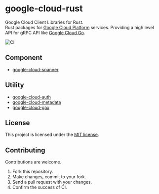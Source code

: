 # google-cloud-rust
Google Cloud Client Libraries for Rust.  
Rust packages for [Google Cloud Platform](https://cloud.google.com/) services.
Providing a high level API for gRPC API like [Google Cloud Go](https://github.com/googleapis/google-cloud-go).

![CI](https://github.com/yoshidan/google-cloud-rust/workflows/CI/badge.svg?branch=main)

## Component 

* [google-cloud-spanner](./spanner)

## Utility

* [google-cloud-auth](./auth)
* [google-cloud-metadata](./metadata)
* [google-cloud-gax](./metadata)

## License
This project is licensed under the [MIT license](./LICENCE).

## Contributing
Contributions are welcome.
1. Fork this repository.
2. Make changes, commit to your fork.
3. Send a pull request with your changes.
4. Confirm the success of CI.
